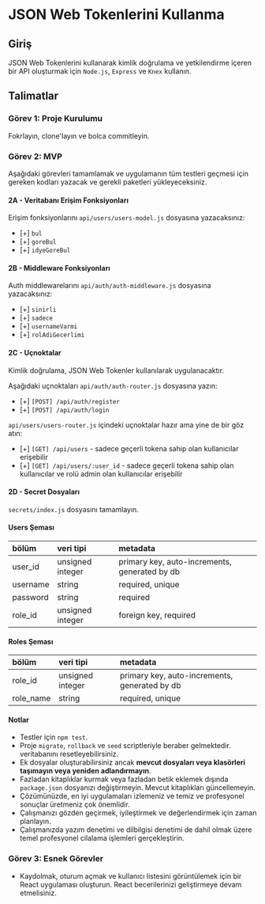 # JSON Web Tokenlerini Kullanma

## Giriş

JSON Web Tokenlerini kullanarak kimlik doğrulama ve yetkilendirme içeren bir API oluşturmak için `Node.js`, `Express` ve `Knex` kullanın.

## Talimatlar

### Görev 1: Proje Kurulumu

Fokrlayın, clone'layın ve bolca commitleyin.

### Görev 2: MVP

Aşağıdaki görevleri tamamlamak ve uygulamanın tüm testleri geçmesi için gereken kodları yazacak ve gerekli paketleri yükleyeceksiniz.

#### 2A - Veritabanı Erişim Fonksiyonları

Erişim fonksiyonlarını `api/users/users-model.js` dosyasına yazacaksınız:

- [+] `bul`
- [+] `goreBul`
- [+] `idyeGoreBul`

#### 2B - Middleware Fonksiyonları

Auth middlewarelarını `api/auth/auth-middleware.js` dosyasına yazacaksınız:

- [+] `sinirli`
- [+] `sadece`
- [+] `usernameVarmi`
- [+] `rolAdiGecerlimi`

#### 2C - Uçnoktalar

Kimlik doğrulama, JSON Web Tokenler kullanılarak uygulanacaktır.

Aşağıdaki uçnoktaları `api/auth/auth-router.js` dosyasına yazın:

- [+] `[POST] /api/auth/register`
- [+] `[POST] /api/auth/login`

`api/users/users-router.js` içindeki uçnoktalar hazır ama yine de bir göz atın:

- [+] `[GET] /api/users` - sadece geçerli tokena sahip olan kullanıcılar erişebilir
- [+] `[GET] /api/users/:user_id` - sadece geçerli tokena sahip olan kullanıcılar ve rolü admin olan kullanıcılar erişebilir

#### 2D - Secret Dosyaları

`secrets/index.js` dosyasını tamamlayın.

#### Users Şeması

| bölüm    | veri tipi        | metadata                                      |
| :------- | :--------------- | :-------------------------------------------- |
| user_id  | unsigned integer | primary key, auto-increments, generated by db |
| username | string           | required, unique                              |
| password | string           | required                                      |
| role_id  | unsigned integer | foreign key, required                         |

#### Roles Şeması

| bölüm     | veri tipi        | metadata                                      |
| :-------- | :--------------- | :-------------------------------------------- |
| role_id   | unsigned integer | primary key, auto-increments, generated by db |
| role_name | string           | required, unique                              |

#### Notlar

- Testler için `npm test`.
- Proje `migrate`, `rollback` ve `seed` scriptleriyle beraber gelmektedir. veritabanını resetleyebilirsiniz.
- Ek dosyalar oluşturabilirsiniz ancak **mevcut dosyaları veya klasörleri taşımayın veya yeniden adlandırmayın**.
- Fazladan kitaplıklar kurmak veya fazladan betik eklemek dışında `package.json` dosyanızı değiştirmeyin. Mevcut kitaplıkları güncellemeyin.
- Çözümünüzde, en iyi uygulamaları izlemeniz ve temiz ve profesyonel sonuçlar üretmeniz çok önemlidir.
- Çalışmanızı gözden geçirmek, iyileştirmek ve değerlendirmek için zaman planlayın.
- Çalışmanızda yazım denetimi ve dilbilgisi denetimi de dahil olmak üzere temel profesyonel cilalama işlemleri gerçekleştirin.

### Görev 3: Esnek Görevler

- Kaydolmak, oturum açmak ve kullanıcı listesini görüntülemek için bir React uygulaması oluşturun. React becerilerinizi geliştirmeye devam etmelisiniz.
